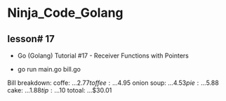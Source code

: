# Ninja_Code_Golang

## lesson# 17

- Go (Golang) Tutorial #17 - Receiver Functions with Pointers

* go run main.go bill.go

Bill breakdown: 
coffe:                    ...$2.77 
toffee:                   ...$4.95 
onion soup:               ...$4.53 
pie:                      ...$5.88 
cake:                     ...$1.88
tip:                      ...$10
totoal:                   ...$30.01
